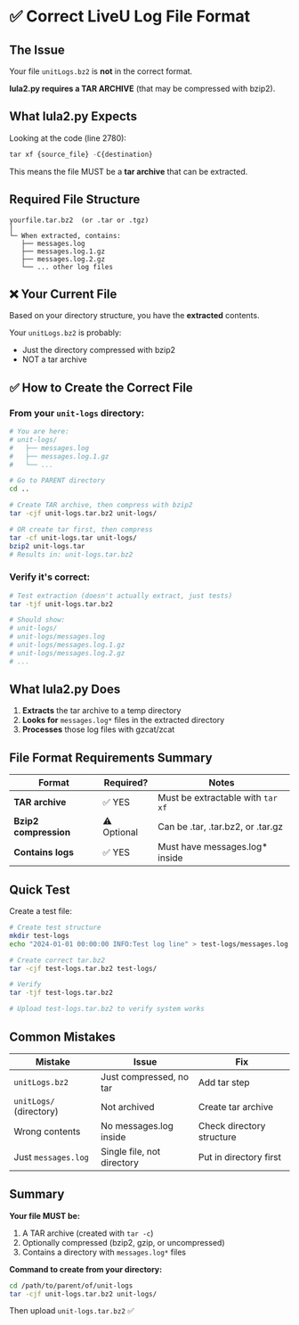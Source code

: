 # ✅ Correct LiveU Log File Format

## The Issue

Your file `unitLogs.bz2` is **not** in the correct format.

**lula2.py requires a TAR ARCHIVE** (that may be compressed with bzip2).

## What lula2.py Expects

Looking at the code (line 2780):
```python
tar xf {source_file} -C{destination}
```

This means the file MUST be a **tar archive** that can be extracted.

## Required File Structure

```
yourfile.tar.bz2  (or .tar or .tgz)
│
└─ When extracted, contains:
   ├── messages.log
   ├── messages.log.1.gz
   ├── messages.log.2.gz
   └── ... other log files
```

## ❌ Your Current File

Based on your directory structure, you have the **extracted** contents.

Your `unitLogs.bz2` is probably:
- Just the directory compressed with bzip2
- NOT a tar archive

## ✅ How to Create the Correct File

### From your `unit-logs` directory:

```bash
# You are here:
# unit-logs/
#   ├── messages.log
#   ├── messages.log.1.gz
#   └── ...

# Go to PARENT directory
cd ..

# Create TAR archive, then compress with bzip2
tar -cjf unit-logs.tar.bz2 unit-logs/

# OR create tar first, then compress
tar -cf unit-logs.tar unit-logs/
bzip2 unit-logs.tar
# Results in: unit-logs.tar.bz2
```

### Verify it's correct:

```bash
# Test extraction (doesn't actually extract, just tests)
tar -tjf unit-logs.tar.bz2

# Should show:
# unit-logs/
# unit-logs/messages.log
# unit-logs/messages.log.1.gz
# unit-logs/messages.log.2.gz
# ...
```

## What lula2.py Does

1. **Extracts** the tar archive to a temp directory
2. **Looks for** `messages.log*` files in the extracted directory
3. **Processes** those log files with gzcat/zcat

## File Format Requirements Summary

| Format | Required? | Notes |
|--------|-----------|-------|
| **TAR archive** | ✅ YES | Must be extractable with `tar xf` |
| **Bzip2 compression** | ⚠️ Optional | Can be .tar, .tar.bz2, or .tar.gz |
| **Contains logs** | ✅ YES | Must have messages.log* inside |

## Quick Test

Create a test file:

```bash
# Create test structure
mkdir test-logs
echo "2024-01-01 00:00:00 INFO:Test log line" > test-logs/messages.log

# Create correct tar.bz2
tar -cjf test-logs.tar.bz2 test-logs/

# Verify
tar -tjf test-logs.tar.bz2

# Upload test-logs.tar.bz2 to verify system works
```

## Common Mistakes

| Mistake | Issue | Fix |
|---------|-------|-----|
| `unitLogs.bz2` | Just compressed, no tar | Add tar step |
| `unitLogs/` (directory) | Not archived | Create tar archive |
| Wrong contents | No messages.log inside | Check directory structure |
| Just `messages.log` | Single file, not directory | Put in directory first |

## Summary

**Your file MUST be:**
1. A TAR archive (created with `tar -c`)
2. Optionally compressed (bzip2, gzip, or uncompressed)
3. Contains a directory with `messages.log*` files

**Command to create from your directory:**
```bash
cd /path/to/parent/of/unit-logs
tar -cjf unit-logs.tar.bz2 unit-logs/
```

Then upload `unit-logs.tar.bz2` ✅
